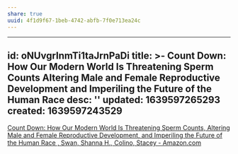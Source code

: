 ```yaml
---
share: true
uuid: 4f1d9f67-1beb-4742-abfb-7f0e713ea24c
---
```

---
id: oNUvgrInmTi1taJrnPaDi
title: >-
  Count Down: How Our Modern World Is Threatening Sperm Counts  Altering Male
  and Female Reproductive Development  and Imperiling the Future of the Human
  Race
desc: ''
updated: 1639597265293
created: 1639597243529
---

[Count Down: How Our Modern World Is Threatening Sperm Counts, Altering Male and Female Reproductive Development, and Imperiling the Future of the Human Race , Swan, Shanna H., Colino, Stacey - Amazon.com](https://www.amazon.com/Count-Down-Threatening-Reproductive-Development-ebook/dp/B084G9MMVH)